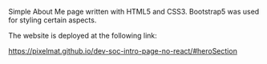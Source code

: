 Simple About Me page written with HTML5 and CSS3. Bootstrap5 was used for styling certain aspects.

The website is deployed at the following link:

https://pixelmat.github.io/dev-soc-intro-page-no-react/#heroSection
